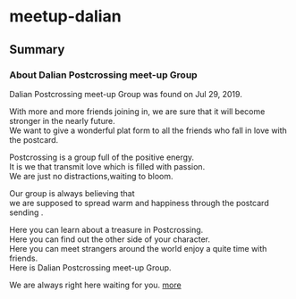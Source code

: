 # meetup-dalian



## Summary


### About Dalian Postcrossing meet-up Group

Dalian Postcrossing meet-up Group was found on Jul 29, 2019.    
   
With more and more friends joining in, we are sure that it will become stronger in the nearly future.    
We want to give a wonderful plat form to all the friends who fall in love with the postcard.   
    
Postcrossing is a group full of the positive energy.   
It is we that transmit love which is filled with passion.   
We are just no distractions,waiting to bloom.   

Our group is always believing that    
we are supposed to spread warm and happiness through the postcard sending .
 
Here you can learn about a treasure in Postcrossing.   
Here you can find out the other side of your character.   
Here you can meet strangers around the world enjoy a quite time with friends.   
Here is Dalian Postcrossing meet-up Group.   

We are always right here waiting for you. <span class="crossing"><a target="_blank" href="https://weibo.com/PostcrossingDalian">more</a></span>